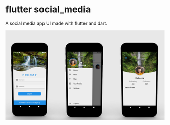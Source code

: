 # flutter social_media


A social media app UI made with flutter and dart.



![ScreenShot](https://github.com/Mideny21/social-ui/blob/master/social-ui.png?raw=true)